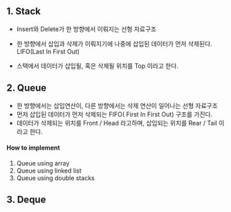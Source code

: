 
## 1. Stack  

* Insert와 Delete가 한 방향에서 이뤄지는 선형 자료구조  
* 한 방향에서 삽입과 삭제가 이뤄지기에 나중에 삽입된 데이터가 먼저 삭제된다. LIFO(Last In First Out)  

* 스택에서 데이터가 삽입될, 혹은 삭제될 위치를 Top 이라고 한다.  

## 2. Queue  

 * 한 방향에서는 삽입연산이, 다른 방향에서는 삭제 연산이 일어나는 선형 자료구조  
 * 먼저 삽입된 데이터가 먼저 삭제되는 FIFO( First In First Out) 구조를 가진다.  
 * 데이터가 삭제되는 위치를 Front / Head 라고하며, 삽입되는 위치를 Rear / Tail 이라고 한다.  
 
#### How to implement  

1) Queue using array  
2) Queue using linked list  
3) Queue using double stacks  



## 3. Deque  

